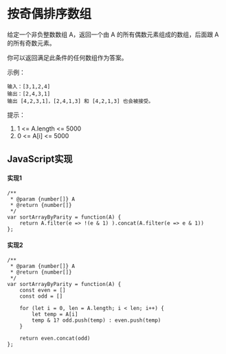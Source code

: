 # 按奇偶排序数组
给定一个非负整数数组 A，返回一个由 A 的所有偶数元素组成的数组，后面跟 A 的所有奇数元素。

你可以返回满足此条件的任何数组作为答案。

 

示例：
```
输入：[3,1,2,4]
输出：[2,4,3,1]
输出 [4,2,3,1]，[2,4,1,3] 和 [4,2,1,3] 也会被接受。
```

提示：

1. 1 <= A.length <= 5000
2. 0 <= A[i] <= 5000

## JavaScript实现
####  实现1
```
/**
 * @param {number[]} A
 * @return {number[]}
 */
var sortArrayByParity = function(A) {
    return A.filter(e => !(e & 1) ).concat(A.filter(e => e & 1))
};
```
#### 实现2
```
/**
 * @param {number[]} A
 * @return {number[]}
 */
var sortArrayByParity = function(A) {
    const even = []
    const odd = []
    
    for (let i = 0, len = A.length; i < len; i++) {
        let temp = A[i]
        temp & 1? odd.push(temp) : even.push(temp)
    }
    
    return even.concat(odd)
};
```
